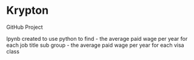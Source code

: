 # Krypton
GitHub Project

Ipynb created to use python to find 
	- the average paid wage per year for each job title sub group 
	- the average paid wage per year for each visa class

